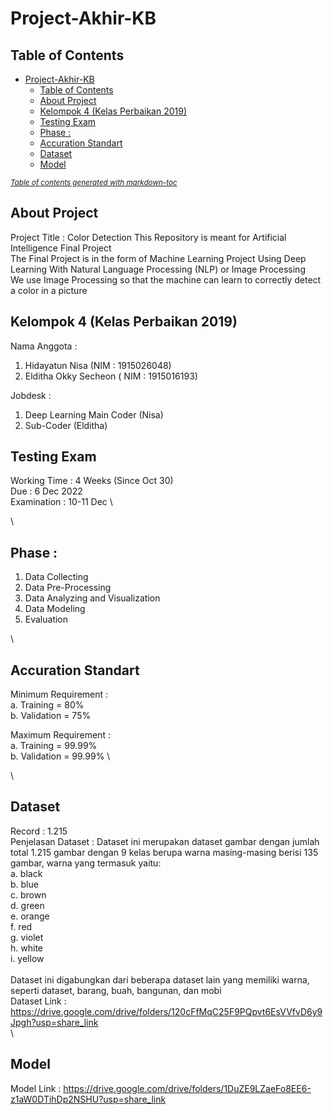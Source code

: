 # Project-Akhir-KB

## Table of Contents
- [Project-Akhir-KB](#project-akhir-kb)
  * [Table of Contents](#table-of-contents)
  * [About Project](#about-project)
  * [Kelompok 4 (Kelas Perbaikan 2019)](#kelompok-4--kelas-perbaikan-2019-)
  * [Testing Exam](#testing-exam)
  * [Phase :](#phase--)
  * [Accuration Standart](#accuration-standart)
  * [Dataset](#dataset)
  * [Model](#model)

<small><i><a href='http://ecotrust-canada.github.io/markdown-toc/'>Table of contents generated with markdown-toc</a></i></small>


## About Project
Project Title : Color Detection
This Repository is meant for Artificial Intelligence Final Project \
The Final Project is in the form of Machine Learning Project Using Deep Learning With Natural Language Processing (NLP) or Image Processing \
We use Image Processing so that the machine can learn to correctly detect a color in a picture

## Kelompok 4 (Kelas Perbaikan 2019)
Nama Anggota :
1. Hidayatun Nisa (NIM : 1915026048)
2. Elditha Okky Secheon ( NIM : 1915016193)

Jobdesk :
1. Deep Learning Main Coder (Nisa)
2. Sub-Coder (Elditha)


 
## Testing Exam
Working Time : 4 Weeks (Since Oct 30) \
Due : 6 Dec 2022 \
Examination : 10-11 Dec \

\
## Phase : 
1. Data Collecting 
2. Data Pre-Processing 
3. Data Analyzing and Visualization 
4. Data Modeling 
5. Evaluation 

\
## Accuration Standart  
  Minimum Requirement : \
    a. Training = 80% \
    b. Validation = 75% 

  Maximum Requirement : \
    a. Training = 99.99% \
    b. Validation = 99.99% \

\
## Dataset
Record : 1.215 \
Penjelasan Dataset :
Dataset ini merupakan dataset gambar dengan jumlah total 1.215 gambar dengan 9 kelas berupa warna masing-masing berisi 135 gambar, warna yang termasuk yaitu:\
a. black \
b. blue \
c. brown \
d. green \
e. orange \
f. red \
g. violet \
h. white \
i. yellow \
\
Dataset ini digabungkan dari beberapa dataset lain yang memiliki warna, seperti dataset, barang, buah, bangunan, dan mobi\
Dataset Link : https://drive.google.com/drive/folders/120cFfMqC25F9PQpvt6EsVVfvD6y9Jpgh?usp=share_link \
\

## Model
Model Link : https://drive.google.com/drive/folders/1DuZE9LZaeFo8EE6-z1aW0DTihDp2NSHU?usp=share_link
